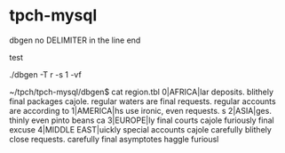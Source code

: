 # tpch-mysql

dbgen no DELIMITER in the line end

test

./dbgen -T r -s 1 -vf

~/tpch/tpch-mysql/dbgen$ cat region.tbl
0|AFRICA|lar deposits. blithely final packages cajole. regular waters are final requests. regular accounts are according to
1|AMERICA|hs use ironic, even requests. s
2|ASIA|ges. thinly even pinto beans ca
3|EUROPE|ly final courts cajole furiously final excuse
4|MIDDLE EAST|uickly special accounts cajole carefully blithely close requests. carefully final asymptotes haggle furiousl
